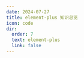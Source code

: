 ```yaml
---
date: 2024-07-27
title: element-plus 知识总览
icon: code
dir:
  order: 7
  text: element-plus
  link: false
---
```


<Catalog/>